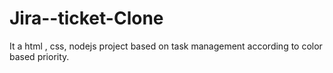 # Jira--ticket-Clone

It a html , css, nodejs project based on task management according to color based priority. 